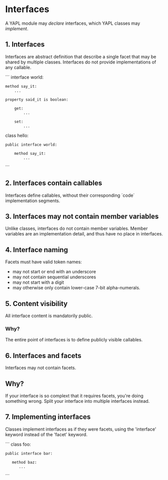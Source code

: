 # Interfaces

A YAPL module may *declare* interfaces, which YAPL classes may *implement*.

## 1. Interfaces

Interfaces are abstract definition that describe a single facet that may be shared by multiple classes. Interfaces do not provide implementations of any callable.

´´´
interface world:

    method say_it:
        ...

    property said_it is boolean:

        get:
            ...

        set:
            ...

class hello:

    public interface world:

        method say_it:
            ...
´´´

## 2. Interfaces contain callables

Interfaces define callables, without their corresponding ´code´ implementation segments.

## 3. Interfaces may not contain member variables

Unlike classes, interfaces do not contain member variables. Member variables are an implementation detail, and thus have no place in interfaces.

## 4. Interface naming

Facets must have valid token names:

- may not start or end with an underscore
- may not contain sequential underscores
- may not start with a digit
- may otherwise only contain lower-case 7-bit alpha-numerals.

## 5. Content visibility

All interface content is mandatorily public.

### Why?

The entire point of interfaces is to define publicly visible callables. 

## 6. Interfaces and facets

Interfaces may not contain facets.

## Why?

If your interface is so complext that it requires facets, you're doing something wrong. Split your interface into multiple interfaces instead.

## 7. Implementing interfaces

Classes implement interfaces as if they were facets, using the 'interface' keyword instead of the 'facet' keyword.

´´´
class foo:

    public interface bar:

       method baz:
          ...
´´´
